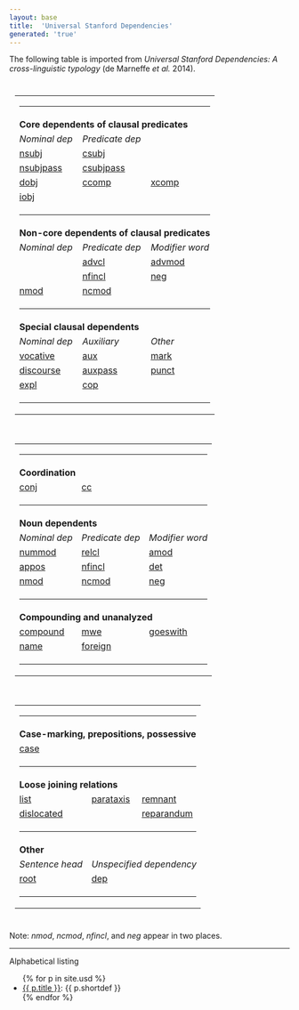 ```yaml
---
layout: base
title:  'Universal Stanford Dependencies'
generated: 'true'
---
```


The following table is imported from *Universal Stanford Dependencies:
A cross-linguistic typology* (de Marneffe *et al.* 2014).

<div style="float:left; padding: 10px">
<table>
<tr><td colspan="3"><hr></td></tr>

<tr><td colspan="3"><b>Core dependents of clausal predicates</b></td></tr>
<tr>
  <td><i>Nominal dep</i></td>
  <td><i>Predicate dep</i></td>
</tr>
<tr>
  <td><a href="usd/nsubj.html">nsubj</a></td>
  <td><a href="usd/csubj.html">csubj</a></td>
</tr>
<tr>
  <td><a href="usd/nsubjpass.html">nsubjpass</a></td>
  <td><a href="usd/csubjpass.html">csubjpass</a></td>
</tr>
<tr>
  <td><a href="usd/dobj.html">dobj</a></td>
  <td><a href="usd/ccomp.html">ccomp</a></td>
  <td><a href="usd/xcomp.html">xcomp</a></td>
</tr>
<tr>
  <td><a href="usd/iobj.html">iobj</a></td>
</tr>
<tr><td colspan="3"><hr></td></tr>

<tr><td colspan="3"><b>Non-core dependents of clausal predicates</b></td></tr>
<tr>
  <td><i>Nominal dep</i></td>
  <td><i>Predicate dep</i></td>
  <td><i>Modifier word</i></td>
</tr>
<tr>
  <td>&nbsp;</td>
  <td><a href="usd/advcl.html">advcl</a></td>
  <td><a href="usd/advmod.html">advmod</a></td>
</tr>
<tr>
  <td>&nbsp;</td>
  <td><a href="usd/nfincl.html">nfincl</a></td>
  <td><a href="usd/neg.html">neg</a></td>
</tr>
<tr>
  <td><a href="usd/nmod.html">nmod</a></td>
  <td><a href="usd/ncmod.html">ncmod</a></td>
</tr>
<tr><td colspan="3"><hr></td></tr>

<tr><td colspan="3"><b>Special clausal dependents</b></td></tr>
<tr>
  <td><i>Nominal dep</i></td>
  <td><i>Auxiliary</i></td>
  <td><i>Other</i></td>
</tr>
<tr>
  <td><a href="usd/vocative.html">vocative</a></td>
  <td><a href="usd/aux.html">aux</a></td>
  <td><a href="usd/mark.html">mark</a></td>
</tr>
<tr>
  <td><a href="usd/discourse.html">discourse</a></td>
  <td><a href="usd/auxpass.html">auxpass</a></td>
  <td><a href="usd/punct.html">punct</a></td>
</tr>
<tr>
  <td><a href="usd/expl.html">expl</a></td>
  <td><a href="usd/cop.html">cop</a></td>
</tr>
<tr><td colspan="3"><hr></td></tr>

</table>
</div>

<div style="float:left; padding: 10px">
<table>
<tr><td colspan="3"><hr></td></tr>

<tr><td colspan="3"><b>Coordination</b></td></tr>
<tr>
  <td><a href="usd/conj.html">conj</a></td>
  <td><a href="usd/cc.html">cc</a></td>
</tr>
<tr><td colspan="3"><hr></td></tr>

<tr><td colspan="3"><b>Noun dependents</b></td></tr>
<tr>
  <td><i>Nominal dep</i></td>
  <td><i>Predicate dep</i></td>
  <td><i>Modifier word</i></td>
</tr>
<tr>
  <td><a href="usd/nummod.html">nummod</a></td>
  <td><a href="usd/relcl.html">relcl</a></td>
  <td><a href="usd/amod.html">amod</a></td>
</tr>
<tr>
  <td><a href="usd/appos.html">appos</a></td>
  <td><a href="usd/nfincl.html">nfincl</a></td>
  <td><a href="usd/det.html">det</a></td>
</tr>
<tr>
  <td><a href="usd/nmod.html">nmod</a></td>
  <td><a href="usd/ncmod.html">ncmod</a></td>
  <td><a href="usd/neg.html">neg</a></td>
</tr>
<tr><td colspan="3"><hr></td></tr>

<tr><td colspan="3"><b>Compounding and unanalyzed</b></td></tr>
<tr>
  <td><a href="usd/compound.html">compound</a></td>
  <td><a href="usd/mwe.html">mwe</a></td>
  <td><a href="usd/goeswith.html">goeswith</a></td>
</tr>
<tr>
  <td><a href="usd/name.html">name</a></td>
  <td><a href="usd/foreign.html">foreign</a></td>
</tr>
<tr><td colspan="3"><hr></td></tr>

</table>
</div>

<div style="float:left; padding: 10px">
<table>
<tr><td colspan="3"><hr></td></tr>

<tr><td colspan="3"><b>Case-marking, prepositions, possessive</b></td></tr>
<tr>
  <td><a href="usd/case.html">case</a></td>
</tr>
<tr><td colspan="3"><hr></td></tr>

<tr><td colspan="3"><b>Loose joining relations</b></td></tr>
<tr>
  <td><a href="usd/list.html">list</a></td>
  <td><a href="usd/parataxis.html">parataxis</a></td>
  <td><a href="usd/remnant.html">remnant</a></td>
</tr>
<tr>
  <td><a href="usd/dislocated.html">dislocated</a></td>
  <td></td><td><a href="usd/reparandum.html">reparandum</a></td>
</tr>
<tr><td colspan="3"><hr></td></tr>

<tr><td colspan="3"><b>Other</b></td></tr>
<tr>
  <td><i>Sentence head</i></td>
  <td colspan="2"><i>Unspecified dependency</i></td>
</tr>
<tr>
  <td><a href="usd/root.html">root</a></td>
  <td><a href="usd/dep.html">dep</a></td>
</tr>
<tr><td colspan="3"><hr></td></tr>

</table>
</div>

<div style="clear: both"></div>

Note: <i>nmod</i>, <i>ncmod</i>, <i>nfincl</i>, and <i>neg</i> appear
in two places.


----------

Alphabetical listing

<ul>
{% for p in site.usd %}
  <li><a href="{{ p.url | remove_first:'/' }}">{{ p.title }}</a>: {{ p.shortdef }}</li>
{% endfor %}
</ul>
